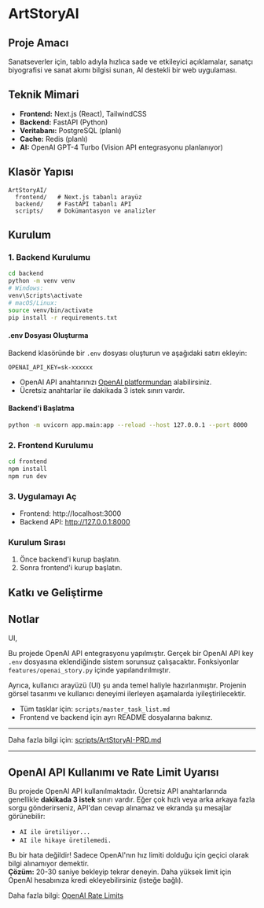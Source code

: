 # ArtStoryAI

## Proje Amacı

Sanatseverler için, tablo adıyla hızlıca sade ve etkileyici açıklamalar, sanatçı biyografisi ve sanat akımı bilgisi sunan, AI destekli bir web uygulaması.

## Teknik Mimari

- **Frontend:** Next.js (React), TailwindCSS
- **Backend:** FastAPI (Python)
- **Veritabanı:** PostgreSQL (planlı)
- **Cache:** Redis (planlı)
- **AI:** OpenAI GPT-4 Turbo (Vision API entegrasyonu planlanıyor)

## Klasör Yapısı

```
ArtStoryAI/
  frontend/   # Next.js tabanlı arayüz
  backend/    # FastAPI tabanlı API
  scripts/    # Dokümantasyon ve analizler
```

## Kurulum

### 1. Backend Kurulumu

```bash
cd backend
python -m venv venv
# Windows:
venv\Scripts\activate
# macOS/Linux:
source venv/bin/activate
pip install -r requirements.txt
```

#### .env Dosyası Oluşturma

Backend klasöründe bir `.env` dosyası oluşturun ve aşağıdaki satırı ekleyin:

```
OPENAI_API_KEY=sk-xxxxxx
```

- OpenAI API anahtarınızı [OpenAI platformundan](https://platform.openai.com/api-keys) alabilirsiniz.
- Ücretsiz anahtarlar ile dakikada 3 istek sınırı vardır.

#### Backend'i Başlatma

```bash
python -m uvicorn app.main:app --reload --host 127.0.0.1 --port 8000
```

### 2. Frontend Kurulumu

```bash
cd frontend
npm install
npm run dev
```

### 3. Uygulamayı Aç

- Frontend: http://localhost:3000
- Backend API: http://127.0.0.1:8000

### Kurulum Sırası

1. Önce backend'i kurup başlatın.
2. Sonra frontend'i kurup başlatın.

## Katkı ve Geliştirme

## Notlar
UI, 

Bu projede OpenAI API entegrasyonu yapılmıştır. Gerçek bir OpenAI API key `.env` dosyasına eklendiğinde sistem sorunsuz çalışacaktır. Fonksiyonlar `features/openai_story.py` içinde yapılandırılmıştır.

Ayrıca, kullanıcı arayüzü (UI) şu anda temel haliyle hazırlanmıştır. Projenin görsel tasarımı ve kullanıcı deneyimi ilerleyen aşamalarda iyileştirilecektir.

- Tüm tasklar için: `scripts/master_task_list.md`
- Frontend ve backend için ayrı README dosyalarına bakınız.

---

Daha fazla bilgi için: [scripts/ArtStoryAI-PRD.md](scripts/ArtStoryAI-PRD.md)

---

## OpenAI API Kullanımı ve Rate Limit Uyarısı

Bu projede OpenAI API kullanılmaktadır. Ücretsiz API anahtarlarında genellikle **dakikada 3 istek** sınırı vardır. Eğer çok hızlı veya arka arkaya fazla sorgu gönderirseniz, API'dan cevap alınamaz ve ekranda şu mesajlar görünebilir:

- `AI ile üretiliyor...`
- `AI ile hikaye üretilemedi.`

Bu bir hata değildir! Sadece OpenAI'nın hız limiti dolduğu için geçici olarak bilgi alınamıyor demektir.  
**Çözüm:** 20-30 saniye bekleyip tekrar deneyin. Daha yüksek limit için OpenAI hesabınıza kredi ekleyebilirsiniz (isteğe bağlı).

Daha fazla bilgi: [OpenAI Rate Limits](https://platform.openai.com/account/rate-limits)
